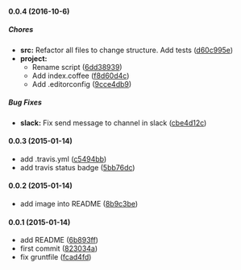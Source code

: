 #### 0.0.4 (2016-10-6)

##### Chores

* **src:** Refactor all files to change structure. Add tests ([d60c995e](https://github.com/lgaticaq/hubot-anon/commit/d60c995ecaa49c842110995376087a70e02422ce))
* **project:**
  * Rename script ([6dd38939](https://github.com/lgaticaq/hubot-anon/commit/6dd389391f5685784047020fbefc5b0c1d57997e))
  * Add index.coffee ([f8d60d4c](https://github.com/lgaticaq/hubot-anon/commit/f8d60d4c79b3c23cc538e7c16626207fd6b9286f))
  * Add .editorconfig ([9cce4db9](https://github.com/lgaticaq/hubot-anon/commit/9cce4db9c143ce475955d6050700338ad261a234))

##### Bug Fixes

* **slack:** Fix send message to channel in slack ([cbe4d12c](https://github.com/lgaticaq/hubot-anon/commit/cbe4d12cb6b63bf706925ed5b59372f865e4bbd2))

#### 0.0.3 (2015-01-14)

* add .travis.yml ([c5494bb](https://github.com/lgaticaq/hubot-anon/commit/c5494bb))
* add travis status badge ([5bb76dc](https://github.com/lgaticaq/hubot-anon/commit/5bb76dc))

#### 0.0.2 (2015-01-14)

* add image into README ([8b9c3be](https://github.com/lgaticaq/hubot-anon/commit/8b9c3be))

#### 0.0.1 (2015-01-14)

* add README ([6b893ff](https://github.com/lgaticaq/hubot-anon/commit/6b893ff))
* first commit ([823034a](https://github.com/lgaticaq/hubot-anon/commit/823034a))
* fix gruntfile ([fcad4fd](https://github.com/lgaticaq/hubot-anon/commit/fcad4fd))
